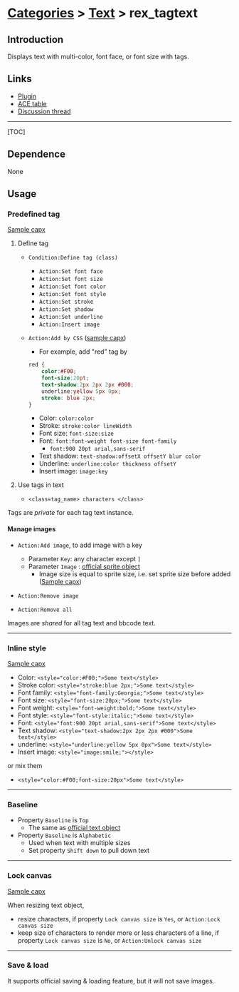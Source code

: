 # [Categories](categories.index.html) > [Text](text.index.html) > rex_tagtext

## Introduction

Displays text with multi-color, font face, or font size with tags.

## Links

- [Plugin](https://dl.dropboxusercontent.com/u/5779181/C2Repo/Zip/plugins/rex_TagText.7z)
- [ACE table](https://rexrainbow.github.io/C2RexDoc/c2rexpluginsACE/plugin_rex_tagtext.html)
- [Discussion thread](https://www.scirra.com/forum/plugin-tag-text_t92363)

----

[TOC]

## Dependence

None

## Usage

### Predefined tag

[Sample capx](https://onedrive.live.com/redir?resid=7497FD5EC94476E!431&authkey=!AB6u_vnpZZk1Vo8&ithint=file%2c.capx)

1. Define tag

   - `Condition:Define tag (class)`

     - `Action:Set font face`
     - `Action:Set font size`
     - `Action:Set font color`
     - `Action:Set font style`
     - `Action:Set stroke`
     - `Action:Set shadow`
     - `Action:Set underline`
     - `Action:Insert image`

   - `Action:Add by CSS`  ([sample capx](https://onedrive.live.com/redir?resid=7497FD5EC94476E!2143&authkey=!AHOZDrQ8WROWrfQ&ithint=file%2ccapx))

     - For example, add "red" tag by

     ```CSS
     red {
         color:#F00;
         font-size:20pt;
         text-shadow:2px 2px 2px #000;
         underline:yellow 5px 0px;
         stroke: blue 2px;
     }
     ```

     - Color: `color:color`
     - Stroke: `stroke:color lineWidth`
     - Font size: `font-size:size`
     - Font: `font:font-weight font-size font-family`
       - `font:900 20pt arial,sans-serif`
     - Text shadow: `text-shadow:offsetX offsetY blur color`
     - Underline: `underline:color thickness offsetY`
     - Insert image: `image:key`

2. Use tags in text

   - `<class=tag_name> characters </class>`

Tags are *private* for each tag text instance.

#### Manage images

- `Action:Add image`, to add image with a key
  - Parameter `Key`: any character except `]`
  - Parameter `Image` : [official sprite object](https://www.scirra.com/manual/115/sprite)
    - Image size is equal to sprite size, i.e. set sprite size before added  ([Sample capx](https://1drv.ms/u/s!Am5HlOzVf0kHlhMpTLQ2_V8goUkq))


- `Action:Remove image`
- `Action:Remove all`

Images are *shared* for all tag text and bbcode text.

----

### Inline style

[Sample capx](https://onedrive.live.com/redir?resid=7497FD5EC94476E!432&authkey=!AKGgARJjJ8IFd68&ithint=file%2c.capx)

- Color: `<style="color:#F00;">Some text</style>`
- Stroke color: `<style="stroke:blue 2px;">Some text</style>`
- Font family: `<style="font-family:Georgia;">Some text</style>`
- Font size: `<style="font-size:20px;">Some text</style>`
- Font weight: `<style="font-weight:bold;">Some text</style>`
- Font style: `<style="font-style:italic;">Some text</style>`
- Font: `<style="font:900 20pt arial,sans-serif">Some text</style>`
- Text shadow: `<style="text-shadow:2px 2px 2px #000">Some text</style>`
- underline: `<style="underline:yellow 5px 0px">Some text</style>`
- Insert image: `<style="image:smile;"></style>`

or mix them

- `<style="color:#F00;font-size:20px">Some text</style>`

----

### Baseline

- Property `Baseline` is `Top`
  - The same as [official text object](https://www.scirra.com/manual/116/text)
- Property `Baseline` is `Alphabetic`
  - Used when text with multiple sizes
  - Set property `Shift down` to pull down text

----

### Lock canvas

[Sample capx](https://1drv.ms/u/s!Am5HlOzVf0kHlXWDvVvubsxoUlkc)

When resizing text object,

- resize characters, if property `Lock canvas size` is `Yes`, or `Action:Lock canvas size`
- keep size of characters to render more or less characters of a line, if property `Lock canvas size` is `No`, or `Action:Unlock canvas size`

----

### Save & load

It supports official saving & loading feature, but it will not save images.